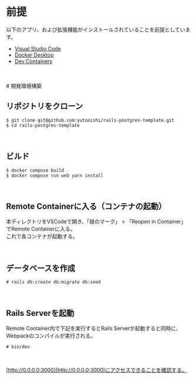 # 前提

以下のアプリ、および拡張機能がインストールされていることを前提としています。


- [Visual Studio Code](https://code.visualstudio.com/)
- [Docker Desktop](https://www.docker.com/products/docker-desktop/)
- [Dev Containers](https://marketplace.visualstudio.com/items?itemName=ms-vscode-remote.remote-containers)
<br>
<br>
# 開発環境構築

## リポジトリをクローン
```
$ git clone git@github.com:yutonishi/rails-postgres-template.git
$ cd rails-postgres-template
```
<br>

## ビルド
```
$ docker compose build
$ docker compose run web yarn install
```
<br>

## Remote Containerに入る（コンテナの起動）
本ディレクトリをVSCodeで開き、「緑のマーク」 > 「Reopen in Container」でRemote Containerに入る。
<br>
これで各コンテナが起動する。

<br>

## データベースを作成
```
# rails db:create db:migrate db:seed
```
<br>

## Rails Serverを起動
Remote Container内で下記を実行するとRails Serverが起動すると同時に、Webpackのコンパイルが実行される。
```
# bin/dev
```
<br>

[http://0.0.0.0:3000](http://0.0.0.0:3000)にアクセスできることを確認する。
